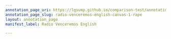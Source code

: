 ```yaml
---
annotation_page_uri: https://lgsump.github.io/comparison-test/annotations/radio-venceremos-english-canvas-1-rape.json
annotation_page_slug: radio-venceremos-english-canvas-1-rape
layout: annotation_page
manifest_label: Radio Venceremos English

---
```

